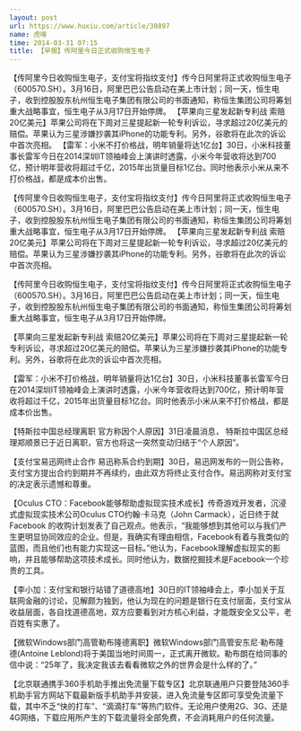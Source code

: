 ```yaml
---
layout: post
url: https://www.huxiu.com/article/30897
name: 虎嗅
time: 2014-03-31 07:15
title: 【早报】传阿里今日正式收购恒生电子
---
```

【传阿里今日收购恒生电子，支付宝将指纹支付】传今日阿里将正式收购恒生电子（600570.SH）。3月16日，阿里巴巴公告启动在美上市计划；同一天，恒生电子，收到控股股东杭州恒生电子集团有限公司的书面通知，称恒生集团公司将筹划重大战略事宜，恒生电子从3月17日开始停牌。 【苹果向三星发起新专利战 索赔20亿美元】苹果公司将在下周对三星提起新一轮专利诉讼，寻求超过20亿美元的赔偿。苹果认为三星涉嫌抄袭其iPhone的功能专利。另外，谷歌将在此次的诉讼中首次亮相。 【雷军：小米不打价格战，明年销量将达1亿台】30日，小米科技董事长雷军今日在2014深圳IT领袖峰会上演讲时透露，小米今年营收将达到700亿，预计明年营收将超过千亿，2015年出货量目标1亿台。同时他表示小米从来不打价格战，都是成本价出售。

【传阿里今日收购恒生电子，支付宝将指纹支付】传今日阿里将正式收购恒生电子（600570.SH）。3月16日，阿里巴巴公告启动在美上市计划；同一天，恒生电子，收到控股股东杭州恒生电子集团有限公司的书面通知，称恒生集团公司将筹划重大战略事宜，恒生电子从3月17日开始停牌。 【苹果向三星发起新专利战 索赔20亿美元】苹果公司将在下周对三星提起新一轮专利诉讼，寻求超过20亿美元的赔偿。苹果认为三星涉嫌抄袭其iPhone的功能专利。另外，谷歌将在此次的诉讼中首次亮相。

【传阿里今日收购恒生电子，支付宝将指纹支付】传今日阿里将正式收购恒生电子（600570.SH）。3月16日，阿里巴巴公告启动在美上市计划；同一天，恒生电子，收到控股股东杭州恒生电子集团有限公司的书面通知，称恒生集团公司将筹划重大战略事宜，恒生电子从3月17日开始停牌。

【苹果向三星发起新专利战 索赔20亿美元】苹果公司将在下周对三星提起新一轮专利诉讼，寻求超过20亿美元的赔偿。苹果认为三星涉嫌抄袭其iPhone的功能专利。另外，谷歌将在此次的诉讼中首次亮相。

【雷军：小米不打价格战，明年销量将达1亿台】30日，小米科技董事长雷军今日在2014深圳IT领袖峰会上演讲时透露，小米今年营收将达到700亿，预计明年营收将超过千亿，2015年出货量目标1亿台。同时他表示小米从来不打价格战，都是成本价出售。

【特斯拉中国总经理离职 官方称因个人原因】31日凌晨消息， 特斯拉中国区总经理郑顺景已于近日离职，官方也将这一突然变动归结于“个人原因”。

【支付宝易迅网终止合作 易迅称系合约到期】30日，易迅网发布的一则公告称，支付宝方提出合约到期并不再续约，由此双方将终止支付合作。易迅网称对支付宝的决定表示遗憾和尊重。

【Oculus CTO：Facebook能够帮助虚拟现实技术成长】传奇游戏开发者，沉浸式虚拟现实技术公司Oculus CTO约翰·卡马克（John Carmack），近日终于就 Facebook 的收购计划发表了自己观点。他表示，“我能够想到其他可以与我们产生更明显协同效应的企业。但是，我确实有理由相信，Facebook有着与我类似的蓝图，而且他们也有能力实现这一目标。”他认为，Facebook理解虚拟现实的影响，并且能够帮助这项技术成长。同时他认为，数据挖掘技术是Facebook一个珍贵的工具。

【李小加：支付宝和银行站错了道德高地】30日的IT领袖峰会上，李小加关于互联网金融的讨论，见解颇为独到，他认为现在的问题是银行在支付层面，支付宝从收益层面，各自找道德高地，双方应要看到对方核心利益，才能既安全又公平，老百姓有实惠了。

【微软Windows部门高管勒布隆德离职】微软Windows部门高管安东尼·勒布隆德(Antoine Leblond)将于美国当地时间周一，正式离开微软。勒布朗在给同事的信中说：“25年了，我决定我该去看看微软之外的世界会是什么样的了。”

【北京联通携手360手机助手推出免流量下载专区】北京联通用户只要登陆360手机助手官方网站下载最新版手机助手并安装，进入免流量专区即可享受免流量下载，其中不乏“快的打车”、“滴滴打车”等热门软件。无论用户使用2G、3G、还是4G网络，下载应用所产生的下载流量将全部免费，不会消耗用户的任何流量。

